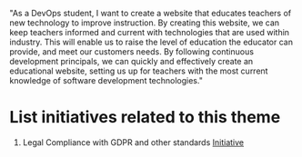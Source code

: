 "As a DevOps student, I want to create a website that educates teachers of new technology to improve instruction. By creating this website, we can keep teachers informed and current with technologies that are used within industry. This will enable us to raise the level of education the educator can provide, and meet our customers needs. By following continuous development principals, we can quickly and effectively create an educational website, setting us up for teachers with the most current knowledge of software development technologies."


# List initiatives related to this theme
1. Legal Compliance with GDPR and other standards [Initiative](documentation/templates/theme/initiatives/initiative_template.md)
